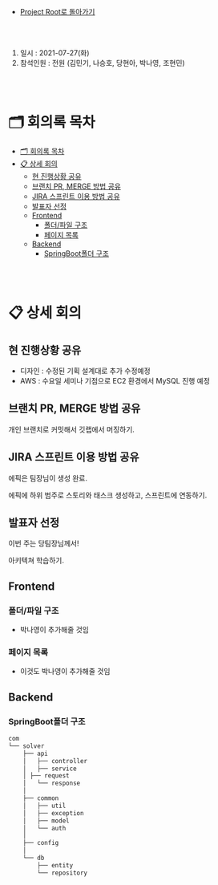 - [Project Root로 돌아가기](../../README.md)

<br><br>

1. 일시 : 2021-07-27(화)
2. 참석인원 : 전원 (김민기, 나승호, 당현아, 박나영, 조현민) 

<br><br>

# 🗂 회의록 목차

- [🗂 회의록 목차](#-회의록-목차)
- [📋 상세 회의](#-상세-회의)
  - [현 진행상황 공유](#현-진행상황-공유)
  - [브랜치 PR, MERGE 방법 공유](#브랜치-pr-merge-방법-공유)
  - [JIRA 스프린트 이용 방법 공유](#jira-스프린트-이용-방법-공유)
  - [발표자 선정](#발표자-선정)
  - [Frontend](#frontend)
    - [폴더/파일 구조](#폴더파일-구조)
    - [페이지 목록](#페이지-목록)
  - [Backend](#backend)
    - [SpringBoot폴더 구조](#springboot폴더-구조)

<br><br>

# 📋 상세 회의


## 현 진행상황 공유

- 디자인 : 수정된 기획 설계대로 추가 수정예정
- AWS : 수요일 세미나 기점으로 EC2 환경에서 MySQL 진행 예정



## 브랜치 PR, MERGE 방법 공유

개인 브랜치로 커밋해서 깃랩에서 머징하기.



## JIRA 스프린트 이용 방법 공유

에픽은 팀장님이 생성 완료.

에픽에 하위 범주로 스토리와 태스크 생성하고, 스프린트에 연동하기.



## 발표자 선정

이번 주는 당팀장님께서! 

아키텍쳐 학습하기.



## Frontend

### 폴더/파일 구조

- 박나영이 추가해줄 것임

### 페이지 목록
- 이것도 박나영이 추가해줄 것임



## Backend

### SpringBoot폴더 구조

  ```bash
  com
  └── solver
      ├── api
      │   ├── controller
      │   ├── service
      │	├── request
      │   └── response
      │
      ├── common
      │   ├── util
      │   ├── exception
      │   ├── model
      │   └── auth
      │
      ├── config
      │
      └── db
          ├── entity
          └── repository

```

